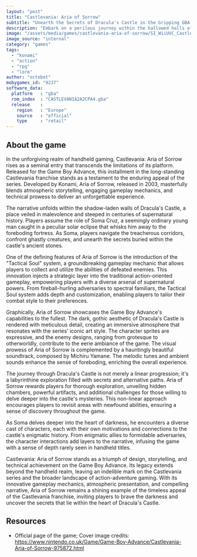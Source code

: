 ```yaml
---
layout: "post"
title: "Castlevania: Aria of Sorrow"
subtitle: "Unearth the Secrets of Dracula's Castle in the Gripping GBA Adventure – Castlevania: Aria of Sorrow."
description: "Embark on a perilous journey within the hallowed halls of Dracula's fortress as you assume the role of Soma Cruz, a young man trapped in a sinister eclipse. Castlevania: Aria of Sorrow, a Game Boy Advance masterpiece, thrusts players into a captivating narrative where they must unravel the mysteries of the castle and confront malevolent forces. With innovative \"Tactical Soul\" mechanics, dynamic visuals, and a haunting soundtrack, this title stands as a testament to the franchise's legacy, delivering a compelling blend of action, exploration, and supernatural intrigue."
image: "/assets/media/games/castlevania-aria-of-sorrow/SI_WiiUVC_CastlevaniaAriaOfSorrow_image1600w.jpg"
image_source: "internal"
category: "games"
tags:
  - "konami"
  - "action"
  - "rpg"
  - "lore"
author: "octobot"
mobygames_id: "9237"
software_data:
  platform   : "gba"
  rom_index  : "CASTLEVANIA2A2CPA4.gba"
  release    :
    region   : "Europe"
    source   : "official"
    type     : "retail"
---
```


## About the game

In the unforgiving realm of handheld gaming, Castlevania: Aria of Sorrow rises as a seminal entry that transcends the limitations of its platform. Released for the Game Boy Advance, this installment in the long-standing Castlevania franchise stands as a testament to the enduring appeal of the series. Developed by Konami, Aria of Sorrow, released in 2003, masterfully blends atmospheric storytelling, engaging gameplay mechanics, and technical prowess to deliver an unforgettable experience.

The narrative unfolds within the shadow-laden walls of Dracula's Castle, a place veiled in malevolence and steeped in centuries of supernatural history. Players assume the role of Soma Cruz, a seemingly ordinary young man caught in a peculiar solar eclipse that whisks him away to the foreboding fortress. As Soma, players navigate the treacherous corridors, confront ghastly creatures, and unearth the secrets buried within the castle's ancient stones.

One of the defining features of Aria of Sorrow is the introduction of the "Tactical Soul" system, a groundbreaking gameplay mechanic that allows players to collect and utilize the abilities of defeated enemies. This innovation injects a strategic layer into the traditional action-oriented gameplay, empowering players with a diverse arsenal of supernatural powers. From fireball-hurling adversaries to spectral familiars, the Tactical Soul system adds depth and customization, enabling players to tailor their combat style to their preferences.

Graphically, Aria of Sorrow showcases the Game Boy Advance's capabilities to the fullest. The dark, gothic aesthetic of Dracula's Castle is rendered with meticulous detail, creating an immersive atmosphere that resonates with the series' iconic art style. The character sprites are expressive, and the enemy designs, ranging from grotesque to otherworldly, contribute to the eerie ambiance of the game. The visual prowess of Aria of Sorrow is complemented by a hauntingly beautiful soundtrack, composed by Michiru Yamane. The melodic tunes and ambient sounds enhance the sense of foreboding, enriching the overall experience.

The journey through Dracula's Castle is not merely a linear progression; it's a labyrinthine exploration filled with secrets and alternative paths. Aria of Sorrow rewards players for thorough exploration, unveiling hidden chambers, powerful artifacts, and additional challenges for those willing to delve deeper into the castle's mysteries. This non-linear approach encourages players to revisit areas with newfound abilities, ensuring a sense of discovery throughout the game.

As Soma delves deeper into the heart of darkness, he encounters a diverse cast of characters, each with their own motivations and connections to the castle's enigmatic history. From enigmatic allies to formidable adversaries, the character interactions add layers to the narrative, infusing the game with a sense of depth rarely seen in handheld titles.

Castlevania: Aria of Sorrow stands as a triumph of design, storytelling, and technical achievement on the Game Boy Advance. Its legacy extends beyond the handheld realm, leaving an indelible mark on the Castlevania series and the broader landscape of action-adventure gaming. With its innovative gameplay mechanics, atmospheric presentation, and compelling narrative, Aria of Sorrow remains a shining example of the timeless appeal of the Castlevania franchise, inviting players to brave the darkness and uncover the secrets that lie within the heart of Dracula's Castle.

## Resources

* Official page of the game; Cover image credits: <https://www.nintendo.co.uk/Game/Game-Boy-Advance/Castlevania-Aria-of-Sorrow-975872.html>

